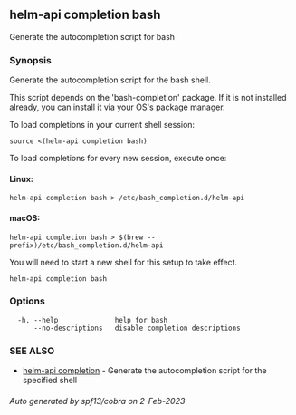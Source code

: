 ## helm-api completion bash

Generate the autocompletion script for bash

### Synopsis

Generate the autocompletion script for the bash shell.

This script depends on the 'bash-completion' package.
If it is not installed already, you can install it via your OS's package manager.

To load completions in your current shell session:

	source <(helm-api completion bash)

To load completions for every new session, execute once:

#### Linux:

	helm-api completion bash > /etc/bash_completion.d/helm-api

#### macOS:

	helm-api completion bash > $(brew --prefix)/etc/bash_completion.d/helm-api

You will need to start a new shell for this setup to take effect.


```
helm-api completion bash
```

### Options

```
  -h, --help              help for bash
      --no-descriptions   disable completion descriptions
```

### SEE ALSO

* [helm-api completion](helm-api_completion.md)	 - Generate the autocompletion script for the specified shell

###### Auto generated by spf13/cobra on 2-Feb-2023
